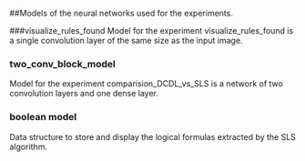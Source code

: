 ##Models of the neural networks used for the experiments. 

###visualize_rules_found
Model for the experiment visualize_rules_found is a single convolution layer of the same size as the input image.  
 
### two_conv_block_model
Model for the experiment comparision_DCDL_vs_SLS is a network of two convolution layers and one dense layer. 

### boolean model 
Data structure to store and display the logical formulas extracted by the SLS algorithm. 
